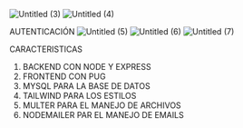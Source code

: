 ![Untitled (3)](https://github.com/Bismarxd/Venta-de-Propiedades/assets/68196095/261422b6-668f-481b-bbd4-c708317021fc)
![Untitled (4)](https://github.com/Bismarxd/Venta-de-Propiedades/assets/68196095/7b5ffd43-cbe7-4763-8369-fa1f88724a2a)

AUTENTICACIÓN
![Untitled (5)](https://github.com/Bismarxd/Venta-de-Propiedades/assets/68196095/038f43fa-14b8-4037-bc74-277a954ca49c)
![Untitled (6)](https://github.com/Bismarxd/Venta-de-Propiedades/assets/68196095/80937499-cf64-4ead-8e57-3ee38b3ad4ec)
![Untitled (7)](https://github.com/Bismarxd/Venta-de-Propiedades/assets/68196095/e5493709-b092-474a-a109-ba43984157d3)

CARACTERISTICAS
1. BACKEND CON NODE Y EXPRESS
2. FRONTEND CON PUG
3. MYSQL PARA LA BASE DE DATOS
4. TAILWIND PARA LOS ESTILOS
5. MULTER PARA EL MANEJO DE ARCHIVOS
6. NODEMAILER PAR EL MANEJO DE EMAILS
